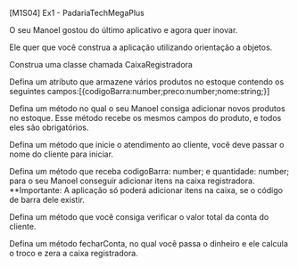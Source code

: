[M1S04] Ex1 - PadariaTechMegaPlus

O seu Manoel gostou do último aplicativo e agora quer inovar.

Ele quer que você construa a aplicação utilizando orientação a objetos.

Construa uma classe chamada CaixaRegistradora

Defina um atributo que armazene vários produtos no estoque contendo os seguintes campos:[{codigoBarra:number;preco:number;nome:string;}]

Defina um método no qual o seu Manoel consiga adicionar novos produtos no estoque. Esse método recebe os mesmos campos do produto, e todos eles são obrigatórios.

Defina um método que inicie o atendimento ao cliente, você deve passar o nome do cliente para iniciar.

Defina um método que receba codigoBarra: number; e quantidade: number; para o seu Manoel conseguir adicionar itens na caixa registradora. **Importante: A aplicação só poderá adicionar itens na caixa, se o código de barra dele existir.

Defina um método que você consiga verificar o valor total da conta do cliente.

Defina um método fecharConta, no qual você passa o dinheiro e ele calcula o troco e zera a caixa registradora.